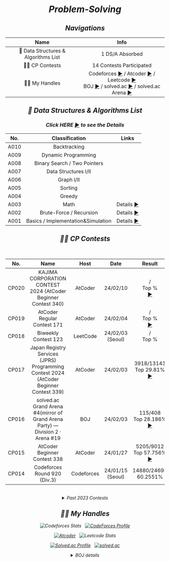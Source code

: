 <div align="center">
 
# <i>Problem-Solving</i>

 ## <i> Navigations

| Name | Info |
| :-----------: | :-----------: |
| 🧙 Data Structures & Algorithms List | 1 DS/A Absorbed |
| 🏃‍♂️ CP Contests | 14 Contests Participated |
| 👨‍💻 My Handles | Codeforces [▶️](https://codeforces.com/profile/sehyun_0x1D) / Atcoder [▶️](https://atcoder.jp/users/sehyun_0x1D) / Leetcode [▶️](https://leetcode.com/SehyunPark/) <br> BOJ [▶️](https://www.acmicpc.net/user/harry0558) / solved.ac [▶️](https://solved.ac/profile/harry0558) / solved.ac Arena [▶️](https://solved.ac/profile/harry0558/arena)|
 
<div align="center">

## 🧙 <i>Data Structures & Algorithms List</i>

### Click HERE [▶️](https://github.com/SehyunPark/PS/tree/main/DSA) to see the Details

</div>

<div align="center", class="algo">
 
| No. | Classification | Links |
| :--------: | :-----------: | :-----------: |
| A010 | Backtracking | |
| A009 | Dynamic Programming | |
| A008 | Binary Search / Two Pointers | |
| A007 | Data Structures I/II | |
| A006 | Graph I/II | |
| A005 | Sorting | |
| A004 | Greedy | |
| A003 | Math | Details [▶️]() | 
| A002 | Brute-Force / Recursion | Details [▶️]() |
| A001 | Basics / Implementation&Simulation | Details [▶️]() |

</div>

## 🏃‍♂️ <i>CP Contests</i>

<br>

| No. | Name | Host | Date | Result | Solved | Rating | Info |
| :--------: | :-----------: | :-----------: | :-----------: | :-----------: | :-----------: | :-----------:  | :-----------: |
| CP020 | KAJIMA CORPORATION CONTEST 2024 (AtCoder Beginner Contest 340) | AtCoder | 24/02/10 | / <br> Top % <br> [▶️](https://atcoder.jp/contests/abc340/standings?watching=sehyun_0x1D) | 3 solved<br>(3/7) | (+) <br> Performance | [▶️](https://atcoder.jp/contests/abc340) |
| CP019 | AtCoder Regular Contest 171 | AtCoder | 24/02/04 | / <br> Top % <br> [▶️]() | 1 solved<br> (/6) | () <br> Performance | [▶️](https://atcoder.jp/contests/arc171) |
| CP018 | Biweekly Contest 123 | LeetCode | 24/02/03 (Seoul) | / <br> Top % |  solved | () | [▶️](https://leetcode.com/contest/biweekly-contest-123/) |
| CP017 | Japan Registry Services (JPRS) Programming Contest 2024 (AtCoder Beginner Contest 339) | AtCoder | 24/02/03 | 3918/13143 <br> Top 29.81% <br> [▶️](https://atcoder.jp/contests/abc339/standings?watching=sehyun_0x1D) | 3 solved<br>(3/7) | 142(+111) <br> Performance 855 | [▶️](https://atcoder.jp/contests/abc339) |
| CP016 | solved.ac Grand Arena #4(mirror of Grand Arena Party) — Division 2 · Arena #19 | BOJ | 24/02/03 | 115/408 <br> Top 28.186% <br> [▶️](https://scoreboard.solved.ac/?contestId=) | 2 solved<br>(2/7) | S(1722) | [▶️](https://www.acmicpc.net/contest/view/1233) |
| CP015 | AtCoder Beginner Contest 338 | AtCoder | 24/01/27 | 5205/9012 <br>Top 57.756% <br> [▶️](https://atcoder.jp/contests/abc338/standings?watching=sehyun_0x1D) | 2 solved<br>(2/7) | 31(+31) <br> Performance 578 | [▶️](https://atcoder.jp/contests/abc338) |
| CP014 | Codeforces Round 920 (Div.3) | Codeforces | 24/01/15 (Seoul) | 14880/24695 <br> 60.2551% | 2 solved | 405(+405) | [▶️](https://codeforces.com/contest/1921) |

<br>

<details>
 
 <summary>Past 2023 Contests</summary>

<br>
 
 <div align="center", class="contest_boj_2023">
  
 | No. | Name | Host | Date | Result | Solved | Rating | Info |
 | :--------: | :-----------: | :-----------: | :-----------: | :-----------: | :-----------: | :-----------:  | :-----------: |
 | CP013 | SciOI 2023 Open Contest · Arena #16 | BOJ | 23/12/30 | 139/330 <br>Top 42.12% <br> [▶️](https://scoreboard.solved.ac/?contestId=1214) | 2 solved<br>(2/10) | S(1602) | [▶️](https://www.acmicpc.net/contest/view/1214) |
 | CP012 | 월간 향유회 2023. 12. · Arena #15 | BOJ | 23/12/24 | 112/327 <br>Top 34.25% <br> [▶️](https://scoreboard.solved.ac/?contestId=1219) | 2 solved<br>(2/10) | S(1613) | [▶️](https://www.acmicpc.net/contest/view/1219) |
 | CP011 | 파댕이컵 | BOJ | 23/12/17 | 63/314 <br>Top 20.06% <br> [▶️](https://www.acmicpc.net/contest/board/1208) | 2 solved<br>(2/8) | - | [▶️](https://www.acmicpc.net/contest/view/1208) |
 | CP010 | 가희와 함께 하는 6회 코딩 테스트 | BOJ | 23/12/03 | 20/143 <br>Top 13.99% <br> [▶️](https://www.acmicpc.net/contest/board/1201) | 5 solved<br>(5/11) | - | [▶️](https://www.acmicpc.net/contest/view/1201) |
 | CP009 | The 10th Hanyang University Programming Contest (HCPC) Open Contest — Beginner Division (Div. 2) | BOJ | 23/12/03 | <b>24/211 <br>Top 11.37%</b><br>[▶️](https://scoreboard.solved.ac/?contestId=1204) | 6 solved<br>(6/10)| S+(1891) | [▶️](https://www.acmicpc.net/contest/view/1204) |
 | CP008 | solved.ac Grand Arena #3 — Division 2 · Arena #13 | BOJ | 23/11/26 | 134/395 <br> Top 33.92% <br>[▶️](https://scoreboard.solved.ac/?contestId=1198) | 3 solved<br>(3/7)| S(1633) | [▶️](https://www.acmicpc.net/contest/view/1198) |
 | CP007 | 2023 Sogang Programming Contest Open (Master) · Arena #12 | BOJ | 23/11/12 | 54/163 <br>Top 33.13%<br>[▶️](https://scoreboard.solved.ac/?contestId=1159) | 3 solved<br>(3/8)| S(1654) | [▶️](https://www.acmicpc.net/contest/view/1159) |
 | CP006 | 2023 건국대학교 프로그래밍 경진대회 (KUPC) Open Contest · Arena #10 | BOJ | 23/11/05 | 110/330 <br>Top 33.33%<br>[▶️](https://scoreboard.solved.ac/?contestId=1173) | 6 solved<br>(6/14)| S(1636) | [▶️](https://www.acmicpc.net/contest/view/1173) |
 | CP005 | Zero One Algorithm Contest 2023 Open Contest | BOJ | 23/09/22 | 33/197<br>Top 16.75% | 1 solved<br>(1/12)| - | [▶️](https://www.acmicpc.net/contest/view/1124) |
 | CP004 | 2023 충남대학교 SW-IT Contest Open - Division 1 · Arena #8 | BOJ | 23/09/17 | 71/281<br>Top 25.267% | 5 solved<br>(5/13)| S(1731)| [▶️](https://www.acmicpc.net/contest/view/1120) |
 | CP003 | 제1회 임스의 메이플컵 (The 1st lms0806's Maple Cup) · Arena #6 | BOJ | 23/09/08 | 120/431<br>Top 27.842% | 3 solved<br>(3/7) | S(1726) | [▶️](https://www.acmicpc.net/contest/view/1088) |
 | CP002 | 2023 KSA Automata Summer Contest · Arena #4 | BOJ | 23/08/18 | 123/457<br>Top 26.915% | 3 solved<br>(3/10) | S(1738) | [▶️](https://www.acmicpc.net/contest/view/1086) |
 | CP001 | solved.ac Grand Arena #2 · Arena #2 | BOJ | 23/08/13 | 287/1098<br>Top 26.138% | 2 solved<br>(2/9) | S(1700) | [▶️](https://www.acmicpc.net/contest/view/1077) |
 </div>
 
</details>


## 👨‍💻 <i> My Handles </i>

<div align="center">

![Codeforces Stats](https://codeforces-readme-stats.vercel.app/api/card?username=sehyun_0x1D)
&nbsp; [![CodeForces Profile](https://cf.leed.at?id=sehyun_0x1D)](https://codeforces.com/profile/sehyun_0x1D)

[![Atcoder](https://atcoder.junah.dev/v1/generate_badge?name=sehyun_0x1D)](https://atcoder.jp/users/sehyun_0x1D)
&nbsp; ![Leetcode Stats](https://leetcard.jacoblin.cool/SehyunPark?ext=contest)

[![Solved.ac Profile](http://mazassumnida.wtf/api/v2/generate_badge?boj=harry0558)](https://solved.ac/harry0558/)
&nbsp; [![solved.ac](https://solvedac.junah.dev/v1/generate_badge?handle=harry0558)](https://solved.ac/profile/harry0558/arena)

</div>

<details>

 <summary><i>BOJ details</i></summary>

 <br>

<div align="center", class="boj">

| Accomplished | Date | Solved(At the moment) |
| :--------: | :-----------: | :-----------: |
| Class 4 ✅ | 24/01/15 | 1003 Solved |
| 1000 Solved 📈 | 24/01/15 | 1000 Solved |
| 🥇 Gold I 🆙 (Current Tier) | 23/12/31  | 956 Solved |
| Class 3+ ✅ | 23/12/13 | 918 Solved |
| 900 Solved 📈 | 23/12/03 | 903 Solved |
| 800 Solved 📈 | 23/08/13 | 800 Solved |
| 🥇 Gold II 🆙 | 23/08/09  | 795 Solved |
| 🥇 Gold III 🆙 | 23/02/05 | 616 Solved |
| 🥇 Gold IV 🆙 | 23/01/05 | 520 Solved |
| 🥇 Gold V 🆙 | 22/11/22 | 386 Solved |
| Bronze IV ALL-SOLVED ⭕ | 22/11/16 | 378 Solved |
| Bronze V ALL-SOLVED ⭕ | 22/09 | 300 Solved |
| 🥈 Silver I 🆙 | 22/09 | 210 Solved |
| 🥈 Silver II 🆙 | 22/08 | 170 Solved |
| 🥈 Silver III 🆙 | 22/08 | 140 Solved |
| 🥈 Silver IV 🆙 | 22/08 | 70 Solved |

</div>
 
</details>











